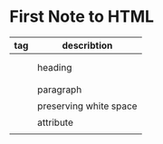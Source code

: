 # First Note to HTML



| tag          |  describtion |
| --- | --- |
| <h1>       | heading |
| <p>        | paragraph    |
| <pre>      | preserving white space |
| <a>        | attribute    |
| | |


<img href="https://github.com/kiaky0/Programming/assets/109141627/016ef69a-2881-41bd-b59f-7976375a2fd7" align= "centre">





